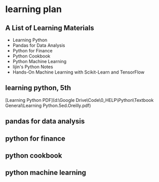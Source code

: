 # learning plan

## A List of Learning Materials
- Learning Python
- Pandas for Data Analysis
- Python for Finance
- Python Cookbook
- Python Machine Learning
- lijin's Python Notes
- Hands-On Machine Learning with Scikit-Learn and TensorFlow


## learning python, 5th
[Learning Python PDF](d:\Google Drive\Code\0_HELP\Python\Textbook General\Learning Python.5ed.Oreilly.pdf)


## pandas for data analysis

## python for finance

## python cookbook

## python machine learning
